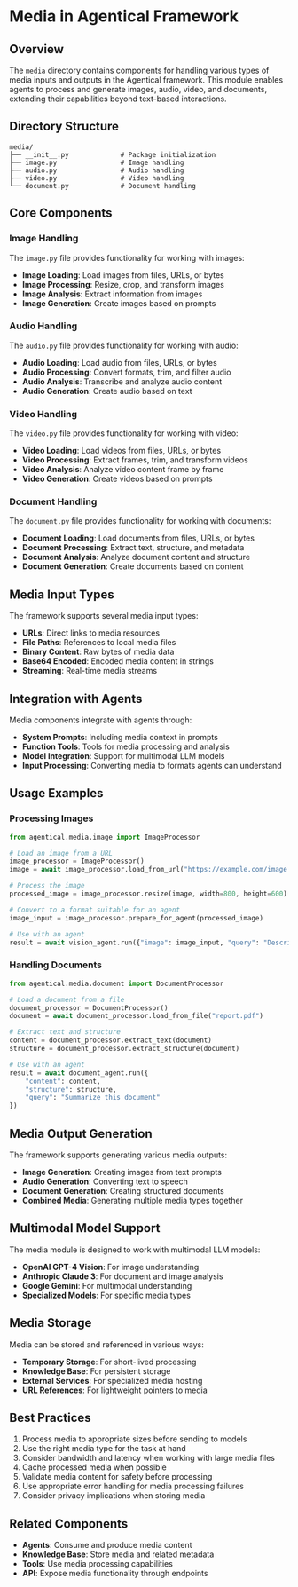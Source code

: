 # Media in Agentical Framework

## Overview

The `media` directory contains components for handling various types of media inputs and outputs in the Agentical framework. This module enables agents to process and generate images, audio, video, and documents, extending their capabilities beyond text-based interactions.

## Directory Structure

```
media/
├── __init__.py             # Package initialization
├── image.py                # Image handling
├── audio.py                # Audio handling
├── video.py                # Video handling
└── document.py             # Document handling
```

## Core Components

### Image Handling

The `image.py` file provides functionality for working with images:

- **Image Loading**: Load images from files, URLs, or bytes
- **Image Processing**: Resize, crop, and transform images
- **Image Analysis**: Extract information from images
- **Image Generation**: Create images based on prompts

### Audio Handling

The `audio.py` file provides functionality for working with audio:

- **Audio Loading**: Load audio from files, URLs, or bytes
- **Audio Processing**: Convert formats, trim, and filter audio
- **Audio Analysis**: Transcribe and analyze audio content
- **Audio Generation**: Create audio based on text

### Video Handling

The `video.py` file provides functionality for working with video:

- **Video Loading**: Load videos from files, URLs, or bytes
- **Video Processing**: Extract frames, trim, and transform videos
- **Video Analysis**: Analyze video content frame by frame
- **Video Generation**: Create videos based on prompts

### Document Handling

The `document.py` file provides functionality for working with documents:

- **Document Loading**: Load documents from files, URLs, or bytes
- **Document Processing**: Extract text, structure, and metadata
- **Document Analysis**: Analyze document content and structure
- **Document Generation**: Create documents based on content

## Media Input Types

The framework supports several media input types:

- **URLs**: Direct links to media resources
- **File Paths**: References to local media files
- **Binary Content**: Raw bytes of media data
- **Base64 Encoded**: Encoded media content in strings
- **Streaming**: Real-time media streams

## Integration with Agents

Media components integrate with agents through:

- **System Prompts**: Including media context in prompts
- **Function Tools**: Tools for media processing and analysis
- **Model Integration**: Support for multimodal LLM models
- **Input Processing**: Converting media to formats agents can understand

## Usage Examples

### Processing Images

```python
from agentical.media.image import ImageProcessor

# Load an image from a URL
image_processor = ImageProcessor()
image = await image_processor.load_from_url("https://example.com/image.jpg")

# Process the image
processed_image = image_processor.resize(image, width=800, height=600)

# Convert to a format suitable for an agent
image_input = image_processor.prepare_for_agent(processed_image)

# Use with an agent
result = await vision_agent.run({"image": image_input, "query": "Describe this image"})
```

### Handling Documents

```python
from agentical.media.document import DocumentProcessor

# Load a document from a file
document_processor = DocumentProcessor()
document = await document_processor.load_from_file("report.pdf")

# Extract text and structure
content = document_processor.extract_text(document)
structure = document_processor.extract_structure(document)

# Use with an agent
result = await document_agent.run({
    "content": content,
    "structure": structure,
    "query": "Summarize this document"
})
```

## Media Output Generation

The framework supports generating various media outputs:

- **Image Generation**: Creating images from text prompts
- **Audio Generation**: Converting text to speech
- **Document Generation**: Creating structured documents
- **Combined Media**: Generating multiple media types together

## Multimodal Model Support

The media module is designed to work with multimodal LLM models:

- **OpenAI GPT-4 Vision**: For image understanding
- **Anthropic Claude 3**: For document and image analysis
- **Google Gemini**: For multimodal understanding
- **Specialized Models**: For specific media types

## Media Storage

Media can be stored and referenced in various ways:

- **Temporary Storage**: For short-lived processing
- **Knowledge Base**: For persistent storage
- **External Services**: For specialized media hosting
- **URL References**: For lightweight pointers to media

## Best Practices

1. Process media to appropriate sizes before sending to models
2. Use the right media type for the task at hand
3. Consider bandwidth and latency when working with large media files
4. Cache processed media when possible
5. Validate media content for safety before processing
6. Use appropriate error handling for media processing failures
7. Consider privacy implications when storing media

## Related Components

- **Agents**: Consume and produce media content
- **Knowledge Base**: Store media and related metadata
- **Tools**: Use media processing capabilities
- **API**: Expose media functionality through endpoints
